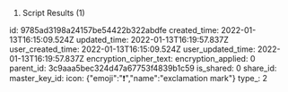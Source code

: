 1. Script Results (1)

id: 9785ad3198a24157be54422b322abdfe
created_time: 2022-01-13T16:15:09.524Z
updated_time: 2022-01-13T16:19:57.837Z
user_created_time: 2022-01-13T16:15:09.524Z
user_updated_time: 2022-01-13T16:19:57.837Z
encryption_cipher_text: 
encryption_applied: 0
parent_id: 3c9aaa5bec324d47a67753f4839b1c59
is_shared: 0
share_id: 
master_key_id: 
icon: {"emoji":"❗","name":"exclamation mark"}
type_: 2